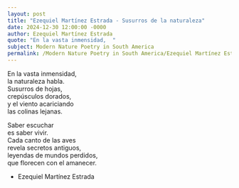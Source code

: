 ```yaml
---
layout: post
title: "Ezequiel Martínez Estrada - Susurros de la naturaleza"
date: 2024-12-30 12:00:00 -0000
author: Ezequiel Martínez Estrada
quote: "En la vasta inmensidad,  "
subject: Modern Nature Poetry in South America
permalink: /Modern Nature Poetry in South America/Ezequiel Martínez Estrada/Ezequiel Martínez Estrada - Susurros de la naturaleza
---
```


En la vasta inmensidad,  
la naturaleza habla.  
Susurros de hojas,  
crepúsculos dorados,  
y el viento acariciando  
las colinas lejanas.  

Saber escuchar  
es saber vivir.  
Cada canto de las aves  
revela secretos antiguos,  
leyendas de mundos perdidos,  
que florecen con el amanecer.

- Ezequiel Martínez Estrada
